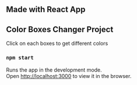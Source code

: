 ## Made with React App

## Color Boxes Changer Project

Click on each boxes to get different colors

### `npm start`

Runs the app in the development mode.<br />
Open [http://localhost:3000](http://localhost:3000) to view it in the browser.
